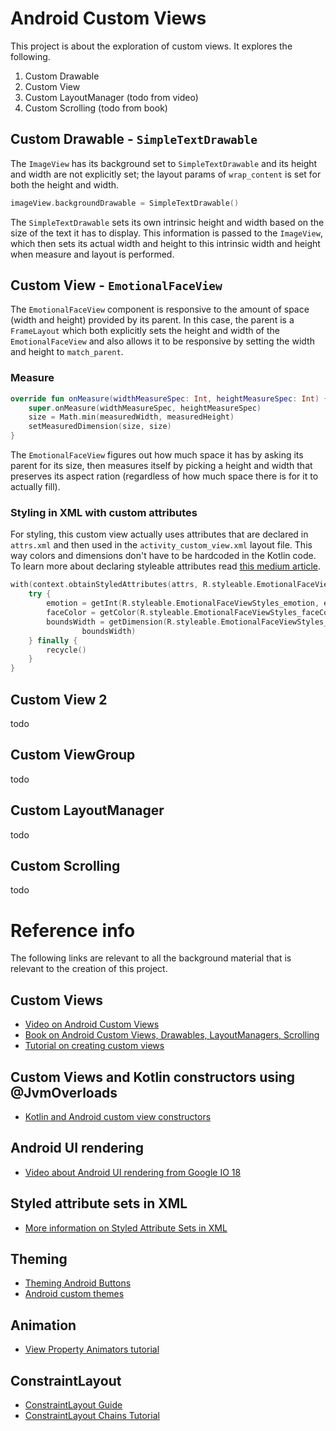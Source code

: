 # Android Custom Views

This project is about the exploration of custom views. It explores the following.

1. Custom Drawable
2. Custom View
3. Custom LayoutManager (todo from video)
4. Custom Scrolling (todo from book)

## Custom Drawable - `SimpleTextDrawable`
The `ImageView` has its background set to `SimpleTextDrawable` and its height and width are
not explicitly set; the layout params of `wrap_content` is set for both the height and width.
```kotlin
imageView.backgroundDrawable = SimpleTextDrawable()
```

The `SimpleTextDrawable` sets its own intrinsic height and width based on the size of the
text it has to display. This information is passed to the `ImageView`, which then sets
its actual width and height to this intrinsic width and height when measure and layout is
performed.

## Custom View - `EmotionalFaceView`
The `EmotionalFaceView` component is responsive to the amount of space (width and height)
provided by its parent. In this case, the parent is a `FrameLayout` which both explicitly
sets the height and width of the `EmotionalFaceView` and also allows it to be responsive
by setting the width and height to `match_parent`. 

### Measure
```kotlin
override fun onMeasure(widthMeasureSpec: Int, heightMeasureSpec: Int) {
    super.onMeasure(widthMeasureSpec, heightMeasureSpec)
    size = Math.min(measuredWidth, measuredHeight)
    setMeasuredDimension(size, size)
}
```

The `EmotionalFaceView` figures out how much space it has by asking its parent for its size, then
measures itself by picking a height and width that preserves its aspect ration (regardless of
how much space there is for it to actually fill).

### Styling in XML with custom attributes
For styling, this custom view actually uses attributes that are declared in `attrs.xml`
and then used in the `activity_custom_view.xml` layout file. This way colors and dimensions
don't have to be hardcoded in the Kotlin code. To learn more about declaring styleable
attributes read [this medium article](http://blog.danlew.net/2016/07/19/a-deep-dive-into-android-view-constructors/).

```kotlin
with(context.obtainStyledAttributes(attrs, R.styleable.EmotionalFaceViewStyles, 0, 0)) {
    try {
        emotion = getInt(R.styleable.EmotionalFaceViewStyles_emotion, emotion)
        faceColor = getColor(R.styleable.EmotionalFaceViewStyles_faceColor, faceColor)
        boundsWidth = getDimension(R.styleable.EmotionalFaceViewStyles_boundsWidth,
                boundsWidth)
    } finally {
        recycle()
    }
}
```

## Custom View 2
todo

## Custom ViewGroup
todo

## Custom LayoutManager
todo

## Custom Scrolling
todo

# Reference info
The following links are relevant to all the background material that is relevant to the
creation of this project.

## Custom Views
- [Video on Android Custom Views](https://vimeo.com/242155617)
- [Book on Android Custom Views, Drawables, LayoutManagers, Scrolling](https://play.google.com/books/reader?id=dnr_CgAAQBAJ&printsec=frontcover&output=reader&hl=en&pg=GBS.PT400)
- [Tutorial on creating custom views](https://www.raywenderlich.com/175645/android-custom-view-tutorial)

## Custom Views and Kotlin constructors using @JvmOverloads
- [Kotlin and Android custom view constructors](https://antonioleiva.com/custom-views-android-kotlin/)

## Android UI rendering
- [Video about Android UI rendering from Google IO 18](https://youtu.be/zdQRIYOST64)

## Styled attribute sets in XML
- [More information on Styled Attribute Sets in XML](http://blog.danlew.net/2016/07/19/a-deep-dive-into-android-view-constructors/)

## Theming
- [Theming Android Buttons](https://medium.com/android-bits/android-material-button-e7b92cb014e0)
- [Android custom themes](https://guides.codepath.com/android/developing-custom-themes)

## Animation
- [View Property Animators tutorial](https://android-developers.googleblog.com/2011/05/introducing-viewpropertyanimator.html)

## ConstraintLayout
- [ConstraintLayout Guide](https://developer.android.com/reference/android/support/constraint/ConstraintLayout#CenteringPositioning)
- [ConstraintLayout Chains Tutorial](https://medium.com/@nomanr/constraintlayout-chains-4f3b58ea15bb)

